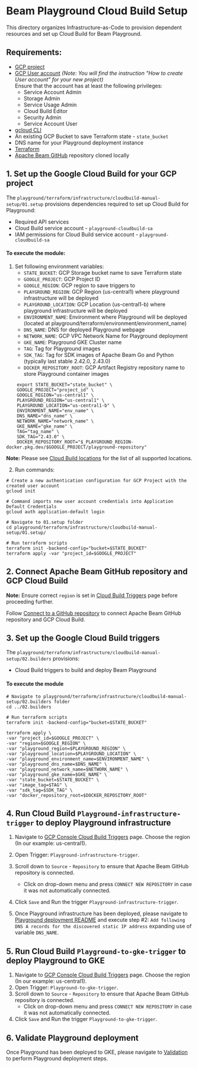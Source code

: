 <!---
    Licensed to the Apache Software Foundation (ASF) under one
    or more contributor license agreements.  See the NOTICE file
    distributed with this work for additional information
    regarding copyright ownership.  The ASF licenses this file
    to you under the Apache License, Version 2.0 (the
    "License"); you may not use this file except in compliance
    with the License.  You may obtain a copy of the License at
      http://www.apache.org/licenses/LICENSE-2.0
    Unless required by applicable law or agreed to in writing,
    software distributed under the License is distributed on an
    "AS IS" BASIS, WITHOUT WARRANTIES OR CONDITIONS OF ANY
    KIND, either express or implied.  See the License for the
    specific language governing permissions and limitations
    under the License.
-->

# Beam Playground Cloud Build Setup

This directory organizes Infrastructure-as-Code to provision dependent resources and set up Cloud Build for Beam Playground.

## Requirements:

- [GCP project](https://cloud.google.com/resource-manager/docs/creating-managing-projects)
- [GCP User account](https://cloud.google.com/appengine/docs/standard/access-control?tab=python) _(Note: You will find the instruction "How to create User account" for your new project)_<br>
  Ensure that the account has at least the following privileges:
    - Service Account Admin
    - Storage Admin
    - Service Usage Admin
    - Cloud Build Editor
    - Security Admin
    - Service Account User
- [gcloud CLI](https://cloud.google.com/sdk/docs/install-sdk)
- An existing GCP Bucket to save Terraform state - `state_bucket`
- DNS name for your Playground deployment instance
- [Terraform](https://www.terraform.io/)
- [Apache Beam GitHub](https://github.com/apache/beam) repository cloned locally

## 1. Set up the Google Cloud Build for your GCP project

The `playground/terraform/infrastructure/cloudbuild-manual-setup/01.setup` provisions dependencies required to set up Cloud Build for Playground:
- Required API services
- Cloud Build service account - `playground-cloudbuild-sa`
- IAM permissions for Cloud Build service account - `playground-cloudbuild-sa`

#### To execute the module:

1. Set following environment variables:
   - `STATE_BUCKET`: GCP Storage bucket name to save Terraform state
   - `GOOGLE_PROJECT`: GCP Project ID
   - `GOOGLE_REGION`: GCP region to save triggers to
   - `PLAYGROUND_REGION`: GCP Region (us-central1) where playground infrastructure will be deployed
   - `PLAYGROUND_LOCATION`: GCP Location (us-central1-b) where playground infrastructure will be deployed
   - `ENVIRONMENT_NAME`: Environment where Playground will be deployed (located at playground/terraform/environment/environment_name)
   - `DNS_NAME`: DNS for deployed Playground webpage
   - `NETWORK_NAME`: GCP VPC Network Name for Playground deployment
   - `GKE_NAME`: Playground GKE Cluster name
   - `TAG`: Tag for Playground images
   - `SDK_TAG`: Tag for SDK images of Apache Beam Go and Python (typically last stable 2.42.0, 2.43.0)
   - `DOCKER_REPOSITORY_ROOT`: GCP Artifact Registry repository name to store Playground container images

```console
    export STATE_BUCKET="state_bucket" \
    GOOGLE_PROJECT="project_id" \
    GOOGLE_REGION="us-central1" \
    PLAYGROUND_REGION="us-central1" \
    PLAYGROUND_LOCATION="us-central1-b" \
    ENVIRONMENT_NAME="env_name" \
    DNS_NAME="dns_name" \
    NETWORK_NAME="network_name" \
    GKE_NAME="gke_name" \
    TAG="tag_name" \
    SDK_TAG="2.43.0" \
    DOCKER_REPOSITORY_ROOT="$_PLAYGROUND_REGION-docker.pkg.dev/$GOOGLE_PROJECT/playground-repository"
```
**Note:**  Please see [Cloud Build locations](https://cloud.google.com/build/docs/locations) for the list of all supported locations.

2. Run commands:


```console
# Create a new authentication configuration for GCP Project with the created user account
gcloud init

# Command imports new user account credentials into Application Default Credentials
gcloud auth application-default login

# Navigate to 01.setup folder
cd playground/terraform/infrastructure/cloudbuild-manual-setup/01.setup/

# Run terraform scripts
terraform init -backend-config="bucket=$STATE_BUCKET"
terraform apply -var "project_id=$GOOGLE_PROJECT"
```

## 2. Connect Apache Beam GitHub repository and GCP Cloud Build

**Note:** Ensure correct `region` is set in [Cloud Build Triggers](https://console.cloud.google.com/cloud-build/triggers) page before proceeding further.

Follow [Connect to a GitHub repository](https://cloud.google.com/build/docs/automating-builds/github/connect-repo-github) to connect Apache Beam GitHub repository and GCP Cloud Build.

## 3. Set up the Google Cloud Build triggers

The `playground/terraform/infrastructure/cloudbuild-manual-setup/02.builders` provisions:
- Cloud Build triggers to build and deploy Beam Playground

#### To execute the module


```
# Navigate to playground/terraform/infrastructure/cloudbuild-manual-setup/02.builders folder
cd ../02.builders

# Run terraform scripts
terraform init -backend-config="bucket=$STATE_BUCKET"

terraform apply \
-var "project_id=$GOOGLE_PROJECT" \
-var "region=$GOOGLE_REGION" \
-var "playground_region=$PLAYGROUND_REGION" \
-var "playground_location=$PLAYGROUND_LOCATION" \
-var "playground_environment_name=$ENVIRONMENT_NAME" \
-var "playground_dns_name=$DNS_NAME" \
-var "playground_network_name=$NETWORK_NAME" \
-var "playground_gke_name=$GKE_NAME" \
-var "state_bucket=$STATE_BUCKET" \
-var "image_tag=$TAG" \
-var "sdk_tag=$SDK_TAG" \
-var "docker_repository_root=$DOCKER_REPOSITORY_ROOT"
```

## 4. Run Cloud Build `Playground-infrastructure-trigger` to deploy Playground infrastructure

1. Navigate to [GCP Console Cloud Build Triggers](https://console.cloud.google.com/cloud-build/triggers) page. Choose the region (In our example: us-central1).
2. Open Trigger: `Playground-infrastructure-trigger`.
3. Scroll down to `Source` - `Repository` to ensure that Apache Beam GitHub repository is connected.
   - Click on drop-down menu and press `CONNECT NEW REPOSITORY` in case it was not automatically connected.
4. Click `Save` and Run the trigger `Playground-infrastructure-trigger`.

5. Once Playground infrastructure has been deployed, please navigate to
   [Playground deployment README](https://github.com/apache/beam/tree/master/playground/terraform#deploy-playground-infrastructure) and execute step #2:
   `Add following DNS A records for the discovered static IP address` expanding use of variable `DNS_NAME`.

## 5. Run Cloud Build `Playground-to-gke-trigger` to deploy Playground to GKE

1. Navigate to [GCP Console Cloud Build Triggers](https://console.cloud.google.com/cloud-build/triggers) page. Choose the region (In our example: us-central1).
2. Open Trigger: `Playground-to-gke-trigger`.
3.  Scroll down to `Source` - `Repository` to ensure that Apache Beam GitHub repository is connected.
    - Click on drop-down menu and press `CONNECT NEW REPOSITORY` in case it was not automatically connected.
5. Click `Save` and Run the trigger `Playground-to-gke-trigger`.

## 6. Validate Playground deployment

Once Playground has been deployed to GKE, please navigate to [Validation](https://github.com/apache/beam/tree/master/playground/terraform#validate-deployed-playground) to perform Playground deployment steps.